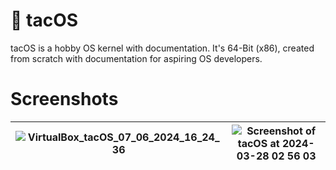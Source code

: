 # 🌮 tacOS
tacOS is a hobby OS kernel with documentation. It's 64-Bit (x86), created from scratch with documentation for aspiring OS developers. 

# Screenshots
|![VirtualBox_tacOS_07_06_2024_16_24_36](https://github.com/candiedoperation/tacos/assets/47198395/fc067a44-1aad-4c18-9ad3-378a3c298921)|![Screenshot of tacOS at 2024-03-28 02 56 03](https://github.com/candiedoperation/tacos/assets/47198395/645f382f-92f9-4c31-b440-541c5d3e6378)|
|---|---|

